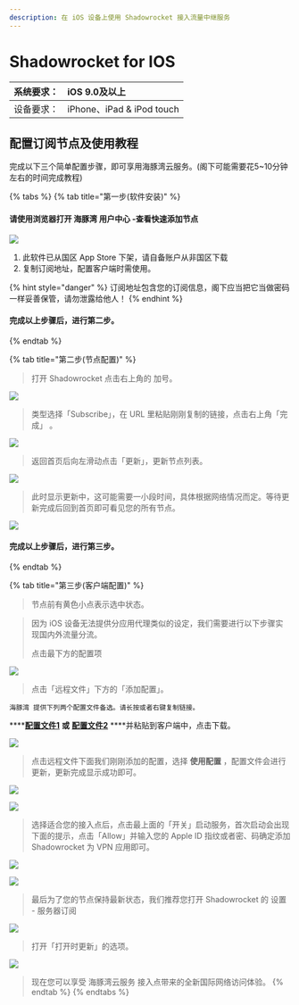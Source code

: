 ```yaml
---
description: 在 iOS 设备上使用 Shadowrocket 接入流量中继服务
---
```


# Shadowrocket for IOS

| 系统要求： | iOS 9.0及以上  |
| :--- | :--- |
| 设备要求： | iPhone、iPad & iPod touch |

## 配置订阅节点及使用教程

完成以下三个简单配置步骤，即可享用海豚湾云服务。\(阁下可能需要花5~10分钟左右的时间完成教程\)

{% tabs %}
{% tab title="第一步\(软件安装\)" %}
#### 请使用浏览器打开 海豚湾 用户中心 -查看快速添加节点

![](../.gitbook/assets/image%20%2815%29.png)

1. 此软件已从国区 App Store 下架，请自备账户从非国区下载
2. 复制订阅地址，配置客户端时需使用。

{% hint style="danger" %}
订阅地址包含您的订阅信息，阁下应当把它当做密码一样妥善保管，请勿泄露给他人！
{% endhint %}

#### 完成以上步骤后，进行第二步。
{% endtab %}

{% tab title="第二步\(节点配置\)" %}
> 打开 Shadowrocket 点击右上角的 加号。

![](../.gitbook/assets/image%20%285%29.png)

> 类型选择「Subscribe」，在 URL 里粘贴刚刚复制的链接，点击右上角「完成」 。

![](../.gitbook/assets/image%20%2811%29.png)

> 返回首页后向左滑动点击「更新」，更新节点列表。

![](../.gitbook/assets/image%20%2822%29.png)

> 此时显示更新中，这可能需要一小段时间，具体根据网络情况而定。等待更新完成后回到首页即可看见您的所有节点。

![](../.gitbook/assets/image%20%2813%29.png)

#### 完成以上步骤后，进行第三步。
{% endtab %}

{% tab title="第三步\(客户端配置\)" %}
> 节点前有黄色小点表示选中状态。

> 因为 iOS 设备无法提供分应用代理类似的设定，我们需要进行以下步骤实现国内外流量分流。
>
> 点击最下方的配置项

![](../.gitbook/assets/image%20%2817%29.png)

> 点击「远程文件」下方的「添加配置」。

```text
海豚湾 提供下列两个配置文件备选。请长按或者右键复制链接。
```

\*\*\*\*[**配置文件1**](https://raw.githubusercontent.com/lhie1/Rules/master/Shadowrocket.conf) **或** [**配置文件2**](https://raw.githubusercontent.com/scomper/Surge/master/surge.conf)   ****并粘贴到客户端中，点击下载。

![](../.gitbook/assets/image%20%2826%29.png)

> 点击远程文件下面我们刚刚添加的配置，选择 **使用配置** ，配置文件会进行更新，更新完成显示成功即可。

![](../.gitbook/assets/image%20%2840%29.png)

![](../.gitbook/assets/image%20%2819%29.png)

> 选择适合您的接入点后，点击最上面的「开关」启动服务，首次启动会出现下面的提示，点击「Allow」并输入您的 Apple ID 指纹或者密、码确定添加 Shadowrocket 为 VPN 应用即可。

![](../.gitbook/assets/image%20%2812%29.png)

![](../.gitbook/assets/image%20%2836%29.png)

> 最后为了您的节点保持最新状态，我们推荐您打开 Shadowrocket 的 设置 - 服务器订阅

![](../.gitbook/assets/image.png)

> 打开「打开时更新」的选项。

![](../.gitbook/assets/image%20%2832%29.png)

> 现在您可以享受 海豚湾云服务 接入点带来的全新国际网络访问体验。
{% endtab %}
{% endtabs %}



